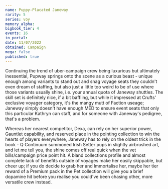 ```yaml
---
name: Puppy-Placated Janeway
rarity: 5
series: voy
memory_alpha:
bigbook_tier: 4
events: 16
in_portal:
date: 11/07/2022
obtained: Campaign
mega: false
published: true
---
```


Continuing the trend of uber-campaign crew being luxurious but ultimately inessential, Pupway springs onto the scene as a curious beast - unique enough among variants to stand out and snag voyage seats they couldn't even dream of staffing, but also just a little too weird to be of use where those variants usually shine, i.e. your annual quota of Janeway shuttles. The skill set is definitely nice, if a bit baffling, but while it impressed at Crufts' exclusive voyager category, it's the mangy mutt of Faction useage; Janeway simply doesn't have enough MED to ensure event seats that only this particular Kathryn can staff, and for someone with Janeway's pedigree, that's a problem.

Whereas her nearest competitor, Dexa, can rely on her superior power, Gauntlet capability, and reserved place in the pointing collection to win the hearts of players everywhere, Janeway has to rely on the oldest trick in the book - Q Continuum summoned Irish Setter pups in slightly airbrushed art, and let me tell you, the shine comes off real quick when the vet bills/campaign price point hit. A bland collections profile and almost complete lack of benefits outside of voyages make her easily skippable, but cheer up; if you do decide to grab her and Immortalise her, maybe her tier reward of a Premium pack in the Pet collection will give you a brief dopamine hit before you realise you could've been chasing other, more versatile crew instead.
